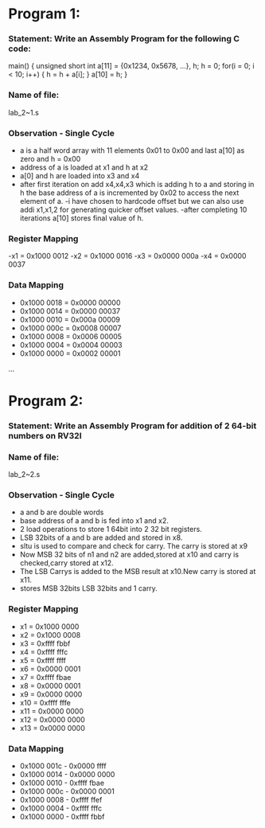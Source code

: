 
# Program 1: 
### Statement: Write an Assembly Program for the following C code:
main() {
	unsigned short int a[11] = {0x1234, 0x5678, ...}, h;
	h = 0;
	for(i = 0; i < 10; i++)
	{
		h = h + a[i];
	}
	a[10] = h;
}

### Name of file:
lab_2~1.s

### Observation - Single Cycle
- a is a half word array with 11 elements 0x01 to 0x00 and last a[10] as zero and h = 0x00
- address of a is loaded at x1 and h at x2
- a[0] and h are loaded into x3 and x4
- after first iteration on add x4,x4,x3 which is adding h to a and storing in h the base address of a is incremented by 0x02 to access the next element of a. 
-i have chosen to hardcode offset but we can also use addi x1,x1,2 for generating quicker offset values.
-after completing 10 iterations a[10] stores final value of h.

### Register Mapping
-x1 = 0x1000 0012
-x2 = 0x1000 0016
-x3 = 0x0000 000a
-x4 = 0x0000 0037

### Data Mapping
- 0x1000 0018 = 0x0000 00000
- 0x1000 0014 = 0x0000 00037
- 0x1000 0010 = 0x000a 00009
- 0x1000 000c = 0x0008 00007
- 0x1000 0008 = 0x0006 00005
- 0x1000 0004 = 0x0004 00003
- 0x1000 0000 = 0x0002 00001

...

# Program 2: 
### Statement: Write an Assembly Program for addition of 2 64-bit numbers on RV32I 

### Name of file:
lab_2~2.s

### Observation - Single Cycle
- a and b are double words
- base address of a and b is fed into x1 and x2.
- 2 load operations to store 1 64bit into 2 32 bit registers.
- LSB 32bits of a and b are added and stored in x8.
- sltu is used to compare and check for carry. The carry is stored at x9
- Now MSB 32 bits of n1 and n2 are added,stored at x10 and carry is checked,carry stored at x12.
- The LSB Carrys is added to the MSB result at x10.New carry is stored at x11.
- stores MSB 32bits LSB 32bits and 1 carry.

### Register Mapping
- x1 = 0x1000 0000
- x2 = 0x1000 0008
- x3 = 0xffff fbbf
- x4 = 0xffff fffc
- x5 = 0xffff ffff
- x6 = 0x0000 0001
- x7 = 0xffff fbae
- x8 = 0x0000 0001
- x9 = 0x0000 0000
- x10 = 0xffff fffe
- x11 = 0x0000 0000
- x12 = 0x0000 0000
- x13 = 0x0000 0000
### Data Mapping
- 0x1000 001c - 0x0000 ffff
- 0x1000 0014 - 0x0000 0000
- 0x1000 0010 - 0xffff fbae
- 0x1000 000c - 0x0000 0001
- 0x1000 0008 - 0xffff ffef
- 0x1000 0004 - 0xffff fffc
- 0x1000 0000 - 0xffff fbbf
